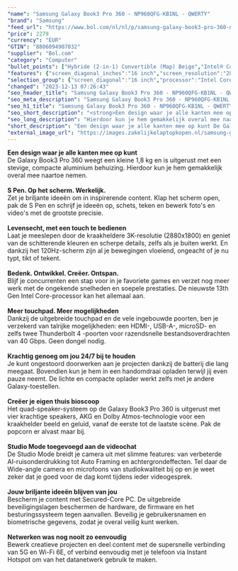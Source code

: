 ```yaml
---
"name": "Samsung Galaxy Book3 Pro 360 - NP960QFG-KB1NL - QWERTY"
"brand": "Samsung"
"feed_url": "https://www.bol.com/nl/nl/p/samsung-galaxy-book3-pro-360-np960qfg-kb1nl-qwerty/9300000141408606"
"price": 2279
"currency": "EUR"
"GTIN": "8806094907032"
"supplier": "Bol.com"
"category": "Computer"
"bullet_points": ["Hybride (2-in-1) Convertible (Map) Beige","Intel® Core™ i7 i7-1360P","Touchscreen 40,6 cm (16\") 3K 2880 x 1800 Pixels","16 GB","1 TB SSD","Intel Iris Xe Graphics","Wi-Fi 6E (802.11ax) Bluetooth","Windows 11 Home"]
"features": {"screen_diagonal_inches":"16 inch","screen_resolution":"2880 x 1800 Pixels","processor_family":"Intel® Core™ i7","memory_size":"16 GB","total_storage_space":"1 TB","operating_system":"Windows 11 Home","height":"12,8 mm","weight":"1,66 kg","graphics_card":"Intel Iris Xe Graphics"}
"selection_group": {"screen_diagonal":"16 inch","processor":"Intel Core i7","changed_price_past_3_days":false,"product_family":"Galaxy Book3 Pro 360"}
"changed": "2023-12-13 07:26:43"
"seo_header_title": "Samsung Galaxy Book3 Pro 360 - NP960QFG-KB1NL - QWERTY"
"seo_meta_description": "Samsung Galaxy Book3 Pro 360 - NP960QFG-KB1NL - QWERTY"
"seo_h1_title": "Samsung Galaxy Book3 Pro 360 - NP960QFG-KB1NL - QWERTY"
"seo_short_description": "<strong>Een design waar je alle kanten mee op kunt</strong> <br />De Galaxy Book3 Pro 360 weegt een kleine 1,8 kg en is uitgerust met een stevige, compacte aluminium behuizing."
"seo_long_description": "Hierdoor kun je hem gemakkelijk overal mee naartoe nemen. <br /> <br /> <strong>S Pen. Op het scherm. Werkelijk. </strong> <br />Zet je briljante ideeën om in inspirerende content. Klap het scherm open, pak de S Pen en schrijf je ideeën op, schets, teken en bewerk foto's en video's met de grootste precisie. <br /> <br /> <strong>Levensecht, met een touch te bedienen</strong> <br />Laat je meeslepen door de kraakheldere 3K-resolutie (2880x1800) en geniet van de schitterende kleuren en scherpe details, zelfs als je buiten werkt. En dankzij het 120Hz-scherm zijn al je bewegingen vloeiend, ongeacht of je nu typt, tikt of tekent. <br /> <br /> <strong>Bedenk. Ontwikkel. Creëer. Ontspan. </strong> <br />Blijf je concurrenten een stap voor in je favoriete games en verzet nog meer werk met de ongekende snelheden en soepele prestaties. De nieuwste 13th Gen Intel Core-processor kan het allemaal aan. <br /> <br /> <strong>Meer touchpad. Meer mogelijkheden</strong> <br />Dankzij de uitgebreide touchpad en de vele ingebouwde poorten, ben je verzekerd van talrijke mogelijkheden: een HDMI-, USB-A-, microSD- en zelfs twee Thunderbolt 4 -poorten voor razendsnelle bestandsoverdrachten van 40 Gbps. Geen dongel nodig. <br /> <br /> <strong>Krachtig genoeg om jou 24/7 bij te houden</strong> <br />Je kunt ongestoord doorwerken aan je projecten dankzij de batterij die lang meegaat. Bovendien kun je hem in een handomdraai opladen terwijl jij even pauze neemt. De lichte en compacte oplader werkt zelfs met je andere Galaxy-toestellen. <br /> <br /> <strong>Creëer je eigen thuis bioscoop</strong> <br />Het quad-speaker-systeem op de Galaxy Book3 Pro 360 is uitgerust met vier krachtige speakers, AKG en Dolby Atmos-technologie voor een kraakhelder beeld en geluid, vanaf de eerste tot de laatste scène. Pak de popcorn er alvast maar bij. <br /> <br /> <strong>Studio Mode toegevoegd aan de videochat</strong> <br />De Studio Mode breidt je camera uit met slimme features: van verbeterde AI-ruisonderdrukking tot Auto Framing en achtergrondeffecten. Tel daar de Wide-angle camera en microfoons van studiokwaliteit bij op en je weet zeker dat je goed voor de dag komt tijdens ieder videogesprek. <br /> <br /> <strong>Jouw briljante ideeën blijven van jou </strong> <br />Bescherm je content met Secured-Core PC. De uitgebreide beveiligingslagen beschermen de hardware, de firmware en het besturingssysteem tegen aanvallen. Beveilig je gebruikersnamen en biometrische gegevens, zodat je overal veilig kunt werken. <br /> <br /> <strong>Netwerken was nog nooit zo eenvoudig </strong> <br />Bewerk creatieve projecten en deel content met de supersnelle verbinding van 5G en Wi-Fi 6E, of verbind eenvoudig met je telefoon via Instant Hotspot om van het datanetwerk gebruik te maken. <br />"
"short_description": "Een design waar je alle kanten mee op kunt De Galaxy Book3 Pro 360 weegt een kleine 1,8 kg en is uitgerust met een stevige, compacte aluminium behuizing. Hierdoor kun je hem gemakkelijk overal mee naartoe nemen. S Pen. Op het scherm. Werkelijk. Zet je briljante ideeën om in inspirerende content. Klap het scherm open, pak de S Pen en schrijf je ideeën op, schets, teken en bewerk foto's en video's met de grootste precisie. Levensecht, met een touch te bedienen Laat je meeslepen door de kraakheldere 3K-resolutie (2880x1800) en geniet van de schitterende kleuren en scherpe details, zelfs als je buiten werkt. En dankzij het 120Hz-scherm zijn al je bewegingen vloeiend, ongeacht of je nu typt, tikt of tekent. Bedenk. Ontwikkel. Creëer. Ontspan. Blijf je concurrenten een stap voor in je favoriete games en verzet nog meer werk met de ongekende snelheden en soepele prestaties. De nieuwste 13th Gen Intel Core-processor kan het allemaal aan. Meer touchpad. Meer mogelijkheden Dankzij de uitgebreide touchpad en de vele ingebouwde poorten, ben je verzekerd van talrijke mogelijkheden: een HDMI-, USB-A-, microSD- en zelfs twee Thunderbolt 4 -poorten voor razendsnelle bestandsoverdrachten van 40 Gbps. Geen dongel nodig. Krachtig genoeg om jou 24/7 bij te houden Je kunt ongestoord doorwerken aan je projecten dankzij de batterij die lang meegaat. Bovendien kun je hem in een handomdraai opladen terwijl jij even pauze neemt. De lichte en compacte oplader werkt zelfs met je andere Galaxy-toestellen. Creëer je eigen thuis bioscoop Het quad-speaker-systeem op de Galaxy Book3 Pro 360 is uitgerust met vier krachtige speakers, AKG en Dolby Atmos-technologie voor een kraakhelder beeld en geluid, vanaf de eerste tot de laatste scène. Pak de popcorn er alvast maar bij. Studio Mode toegevoegd aan de videochat De Studio Mode breidt je camera uit met slimme features: van verbeterde AI-ruisonderdrukking tot Auto Framing en achtergrondeffecten. Tel daar de Wide-angle camera en microfoons van studiokwaliteit bij op en je weet zeker dat je goed voor de dag komt tijdens ieder videogesprek. Jouw briljante ideeën blijven van jou Bescherm je content met Secured-Core PC. De uitgebreide beveiligingslagen beschermen de hardware, de firmware en het besturingssysteem tegen aanvallen. Beveilig je gebruikersnamen en biometrische gegevens, zodat je overal veilig kunt werken. Netwerken was nog nooit zo eenvoudig Bewerk creatieve projecten en deel content met de supersnelle verbinding van 5G en Wi-Fi 6E, of verbind eenvoudig met je telefoon via Instant Hotspot om van het datanetwerk gebruik te maken."
"external_image_url": "https://images.zakelijkelaptopkopen.nl/samsung-galaxy-book3-pro-360-np960qfg-kb1nl-qwerty.webp"
---
```


<strong>Een design waar je alle kanten mee op kunt</strong> <br />De Galaxy Book3 Pro 360 weegt een kleine 1,8 kg en is uitgerust met een stevige, compacte aluminium behuizing. Hierdoor kun je hem gemakkelijk overal mee naartoe nemen. <br /> <br /> <strong>S Pen. Op het scherm. Werkelijk.</strong> <br />Zet je briljante ideeën om in inspirerende content. Klap het scherm open, pak de S Pen en schrijf je ideeën op, schets, teken en bewerk foto's en video's met de grootste precisie. <br /> <br /> <strong>Levensecht, met een touch te bedienen</strong> <br />Laat je meeslepen door de kraakheldere 3K-resolutie (2880x1800) en geniet van de schitterende kleuren en scherpe details, zelfs als je buiten werkt. En dankzij het 120Hz-scherm zijn al je bewegingen vloeiend, ongeacht of je nu typt, tikt of tekent. <br /> <br /> <strong>Bedenk. Ontwikkel. Creëer. Ontspan.</strong> <br />Blijf je concurrenten een stap voor in je favoriete games en verzet nog meer werk met de ongekende snelheden en soepele prestaties. De nieuwste 13th Gen Intel Core-processor kan het allemaal aan. <br /> <br /> <strong>Meer touchpad. Meer mogelijkheden</strong> <br />Dankzij de uitgebreide touchpad en de vele ingebouwde poorten, ben je verzekerd van talrijke mogelijkheden: een HDMI-, USB-A-, microSD- en zelfs twee Thunderbolt 4 -poorten voor razendsnelle bestandsoverdrachten van 40 Gbps. Geen dongel nodig. <br /> <br /> <strong>Krachtig genoeg om jou 24/7 bij te houden</strong> <br />Je kunt ongestoord doorwerken aan je projecten dankzij de batterij die lang meegaat. Bovendien kun je hem in een handomdraai opladen terwijl jij even pauze neemt. De lichte en compacte oplader werkt zelfs met je andere Galaxy-toestellen. <br /> <br /> <strong>Creëer je eigen thuis bioscoop</strong> <br />Het quad-speaker-systeem op de Galaxy Book3 Pro 360 is uitgerust met vier krachtige speakers, AKG en Dolby Atmos-technologie voor een kraakhelder beeld en geluid, vanaf de eerste tot de laatste scène. Pak de popcorn er alvast maar bij. <br /> <br /> <strong>Studio Mode toegevoegd aan de videochat</strong> <br />De Studio Mode breidt je camera uit met slimme features: van verbeterde AI-ruisonderdrukking tot Auto Framing en achtergrondeffecten. Tel daar de Wide-angle camera en microfoons van studiokwaliteit bij op en je weet zeker dat je goed voor de dag komt tijdens ieder videogesprek. <br /> <br /> <strong>Jouw briljante ideeën blijven van jou </strong> <br />Bescherm je content met Secured-Core PC. De uitgebreide beveiligingslagen beschermen de hardware, de firmware en het besturingssysteem tegen aanvallen. Beveilig je gebruikersnamen en biometrische gegevens, zodat je overal veilig kunt werken. <br /> <br /> <strong>Netwerken was nog nooit zo eenvoudig </strong> <br />Bewerk creatieve projecten en deel content met de supersnelle verbinding van 5G en Wi-Fi 6E, of verbind eenvoudig met je telefoon via Instant Hotspot om van het datanetwerk gebruik te maken. <br />